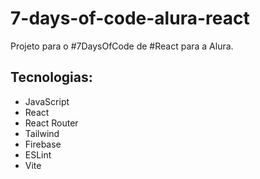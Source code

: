 # 7-days-of-code-alura-react
Projeto para o #7DaysOfCode de #React para a Alura.

## Tecnologias:
- JavaScript
- React
- React Router
- Tailwind
- Firebase
- ESLint
- Vite
